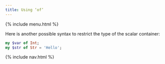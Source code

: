```yaml
---
title: Using ‘of’
---
```


{% include menu.html %}

Here is another possible syntax to restrict the type of the scalar container:

```raku
my $var of Int;
my $str of Str = 'Hello';
```

{% include nav.html %}
